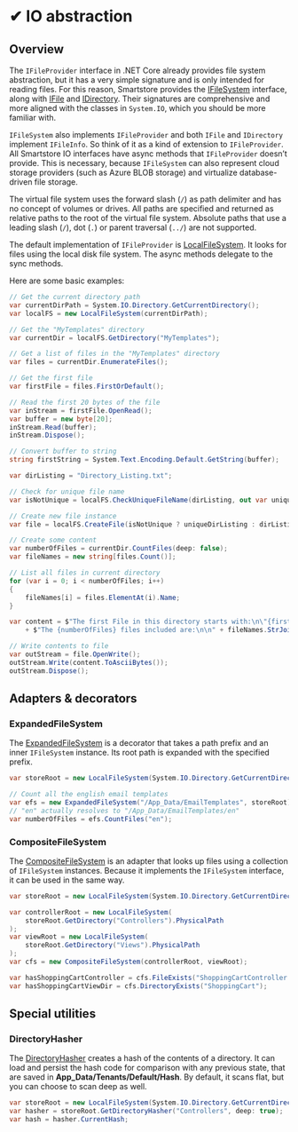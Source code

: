 # ✔ IO abstraction

## Overview

The `IFileProvider` interface in .NET Core already provides file system abstraction, but it has a very simple signature and is only intended for reading files. For this reason, Smartstore provides the [IFileSystem](https://github.com/smartstore/Smartstore/blob/main/src/Smartstore/IO/IFileSystem.cs) interface, along with [IFile](https://github.com/smartstore/Smartstore/blob/main/src/Smartstore/IO/IFile.cs) and [IDirectory](https://github.com/smartstore/Smartstore/blob/main/src/Smartstore/IO/IDirectory.cs). Their signatures are comprehensive and more aligned with the classes in `System.IO`, which you should be more familiar with.

`IFileSystem` also implements `IFileProvider` and both `IFile` and `IDirectory` implement `IFileInfo`. So think of it as a kind of extension to `IFileProvider`. All Smartstore IO interfaces have async methods that `IFileProvider` doesn’t provide. This is necessary, because `IFileSystem` can also represent cloud storage providers (such as Azure BLOB storage) and virtualize database-driven file storage.

The virtual file system uses the forward slash (`/`) as path delimiter and has no concept of volumes or drives. All paths are specified and returned as relative paths to the root of the virtual file system. Absolute paths that use a leading slash (`/`), dot (`.`) or parent traversal (`../`) are not supported.

The default implementation of `IFileProvider` is [LocalFileSystem](https://github.com/smartstore/Smartstore/blob/main/src/Smartstore/IO/LocalFileSystem/LocalFileSystem.cs). It looks for files using the local disk file system. The async methods delegate to the sync methods.

Here are some basic examples:

```csharp
// Get the current directory path
var currentDirPath = System.IO.Directory.GetCurrentDirectory();
var localFS = new LocalFileSystem(currentDirPath);

// Get the "MyTemplates" directory
var currentDir = localFS.GetDirectory("MyTemplates");

// Get a list of files in the "MyTemplates" directory
var files = currentDir.EnumerateFiles();

// Get the first file
var firstFile = files.FirstOrDefault();

// Read the first 20 bytes of the file
var inStream = firstFile.OpenRead();
var buffer = new byte[20];
inStream.Read(buffer);
inStream.Dispose();

// Convert buffer to string
string firstString = System.Text.Encoding.Default.GetString(buffer);

var dirListing = "Directory_Listing.txt";

// Check for unique file name
var isNotUnique = localFS.CheckUniqueFileName(dirListing, out var uniqueDirListing);

// Create new file instance
var file = localFS.CreateFile(isNotUnique ? uniqueDirListing : dirListing);

// Create some content
var numberOfFiles = currentDir.CountFiles(deep: false);
var fileNames = new string[files.Count()];

// List all files in current directory
for (var i = 0; i < numberOfFiles; i++)
{
    fileNames[i] = files.ElementAt(i).Name;
}

var content = $"The first File in this directory starts with:\n\"{firstString}\"\n\n"
    + $"The {numberOfFiles} files included are:\n\n" + fileNames.StrJoin("\n");

// Write contents to file
var outStream = file.OpenWrite();
outStream.Write(content.ToAsciiBytes());
outStream.Dispose();
```

## Adapters & decorators

### ExpandedFileSystem

The [ExpandedFileSystem](https://github.com/smartstore/Smartstore/blob/main/src/Smartstore/IO/ExpandedFileSystem.cs) is a decorator that takes a path prefix and an inner `IFileSystem` instance. Its root path is expanded with the specified prefix.

```csharp
var storeRoot = new LocalFileSystem(System.IO.Directory.GetCurrentDirectory());

// Count all the english email templates
var efs = new ExpandedFileSystem("/App_Data/EmailTemplates", storeRoot);
// "en" actually resolves to "/App_Data/EmailTemplates/en"
var numberOfFiles = efs.CountFiles("en");
```

### CompositeFileSystem

The [CompositeFileSystem](https://github.com/smartstore/Smartstore/blob/main/src/Smartstore/IO/CompositeFileSystem.cs) is an adapter that looks up files using a collection of `IFileSystem` instances. Because it implements the `IFileSystem` interface, it can be used in the same way.

```csharp
var storeRoot = new LocalFileSystem(System.IO.Directory.GetCurrentDirectory());

var controllerRoot = new LocalFileSystem(
    storeRoot.GetDirectory("Controllers").PhysicalPath
);
var viewRoot = new LocalFileSystem(
    storeRoot.GetDirectory("Views").PhysicalPath
);
var cfs = new CompositeFileSystem(controllerRoot, viewRoot);

var hasShoppingCartController = cfs.FileExists("ShoppingCartController.cs");
var hasShoppingCartViewDir = cfs.DirectoryExists("ShoppingCart");
```

## Special utilities

### DirectoryHasher

The [DirectoryHasher](https://github.com/smartstore/Smartstore/blob/main/src/Smartstore/IO/DirectoryHasher.cs) creates a hash of the contents of a directory. It can load and persist the hash code for comparison with any previous state, that are saved in **App\_Data/Tenants/Default/Hash**. By default, it scans flat, but you can choose to scan deep as well.

```csharp
var storeRoot = new LocalFileSystem(System.IO.Directory.GetCurrentDirectory());
var hasher = storeRoot.GetDirectoryHasher("Controllers", deep: true);
var hash = hasher.CurrentHash;
```

